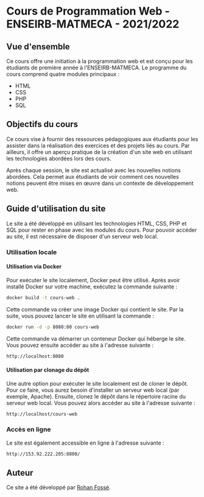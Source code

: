 # Cours de Programmation Web - ENSEIRB-MATMECA - 2021/2022

## Vue d'ensemble

Ce cours offre une initiation à la programmation web et est conçu pour les étudiants de première année à l'ENSEIRB-MATMECA. Le programme du cours comprend quatre modules principaux :

- HTML
- CSS
- PHP
- SQL

## Objectifs du cours

Ce cours vise à fournir des ressources pédagogiques aux étudiants pour les assister dans la réalisation des exercices et des projets liés au cours. Par ailleurs, il offre un aperçu pratique de la création d'un site web en utilisant les technologies abordées lors des cours.

Après chaque session, le site est actualisé avec les nouvelles notions abordées. Cela permet aux étudiants de voir comment ces nouvelles notions peuvent être mises en œuvre dans un contexte de développement web.

## Guide d'utilisation du site

Le site a été développé en utilisant les technologies HTML, CSS, PHP et SQL pour rester en phase avec les modules du cours. Pour pouvoir accéder au site, il est nécessaire de disposer d'un serveur web local.

### Utilisation locale

#### Utilisation via Docker

Pour exécuter le site localement, Docker peut être utilisé. Après avoir installé Docker sur votre machine, exécutez la commande suivante :

```bash
docker build -t cours-web .
```

Cette commande va créer une image Docker qui contient le site. Par la suite, vous pouvez lancer le site en utilisant la commande :

```bash
docker run -d -p 8080:80 cours-web
```

Cette commande va démarrer un conteneur Docker qui héberge le site. Vous pouvez ensuite accéder au site à l'adresse suivante :

```bash
http://localhost:8080
```

#### Utilisation par clonage du dépôt

Une autre option pour exécuter le site localement est de cloner le dépôt. Pour ce faire, vous aurez besoin d'installer un serveur web local (par exemple, Apache). Ensuite, clonez le dépôt dans le répertoire racine du serveur web local. Vous pouvez alors accéder au site à l'adresse suivante :

```bash
http://localhost/cours-web
```

### Accès en ligne

Le site est également accessible en ligne à l'adresse suivante :

```bash
http://153.92.222.205:8800/
```

## Auteur

Ce site a été développé par [Rohan Fossé](https://rohanfosse.com).
